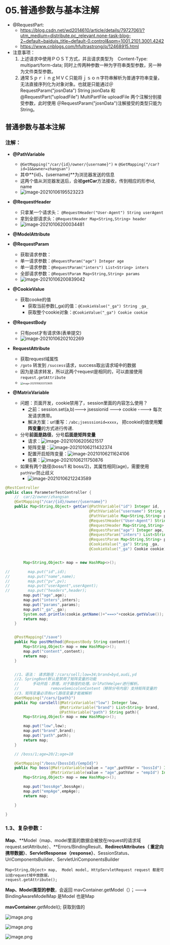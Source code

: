# 05.普通参数与基本注解

- @RequestPart: 
  - https://blog.csdn.net/wd2014610/article/details/79727061/?utm_medium=distribute.pc_relevant.none-task-blog-2~default~baidujs_title~default-0.control&spm=1001.2101.3001.4242
  - https://www.cnblogs.com/hfultrastrong/p/12468915.html
- 注意事项：
  1. 上述请求中使用ＰＯＳＴ方式，并且请求类型为　Content-Type: multipart/form-data; 同时上传两种参数一种为字符串类型参数，另一种为文件类型参数。
  2. 通常ＳｐｒｉｎｇＭＶＣ只能将ｊｓｏｎ字符串解析为普通字符串变量，无法直接序列化为对象对象。也就是只能通过＠RequestParam("josnData") String jsonData 和 @RequestPart("uploadFile") MultiPartFile uploadFile 两个注解分别接受参数，此时使用 ＠RequestParam("josnData")注解接受的类型只能为String。

## 普通参数与基本注解

### 注解：

* **@PathVariable**
  * `@GetMapping("/car/{id}/owner/{username}")` ≈ `@GetMapping("/car?id=1&&owner=zhangsan")`
  * 其中**{id}**、**{username}**为浏览器发送的信息
  * 这两个值从浏览器发送后，会被**getCar**方法接收，传到相应的形参id, name
  * ![image-20210106195523223](https://raw.githubusercontent.com/TWDH/Leetcode-From-Zero/pictures/img/image-20210106195523223.png)
    
  
* **@RequestHeader**
  * 只拿某一个请求头： `@RequestHeader("User-Agent") String userAgent`
  * 拿到全部请求头：`@RequestHeader Map<String,String> header`
  * ![image-20210106200034481](https://raw.githubusercontent.com/TWDH/Leetcode-From-Zero/pictures/img/image-20210106200034481.png)
* **@ModelAttribute**
* **@RequestParam**
  *  获取请求参数：
    * 单一请求参数：`@RequestParam("age") Integer age`
    * 单一请求参数：`@RequestParam("inters") List<String> inters`
    * 全部请求参数：`@RequestParam Map<String,String> params`
  * ![image-20210106200839042](https://raw.githubusercontent.com/TWDH/Leetcode-From-Zero/pictures/img/image-20210106200839042.png)
    
  
* **@CookieValue**
  * 获取cooke的值
    * 获取当前参数(_ga)的值：`@CookieValue("_ga") String _ga_`
    * 获取整个cookie对象：`@CookieValue("_ga") Cookie cookie`
* **@RequestBody**
  * 只有post才有请求体(表单提交)
  * ![image-20210106202102269](https://raw.githubusercontent.com/TWDH/Leetcode-From-Zero/pictures/img/image-20210106202102269.png)
    
  
* **RequestAttribute**
  * 获取request域属性
  * `/goto` 转发到 `/success`请求，success取出请求域中的数据
  * 因为是请求转发，所以这两个request是相同的，可以直接使用`request.getAttribute`
  * <img src="https://raw.githubusercontent.com/TWDH/Leetcode-From-Zero/pictures/img/image-20210106203723605.png" alt="image-20210106203723605" style="zoom:50%;" />
* **@MatrixVariable**
  * 问题：页面开发，cookie禁用了，session里面的内容怎么使用？
    * 之前：session.set(a,b)---> jsessionid ---> cookie ----> 每次发请求携带。
    * 解决方案：url重写：`/abc;jsesssionid=xxxx`， 把cookie的值使用**矩阵变量**的方式进行传递.
  * 分号**前面是路径**，分号**后面是矩阵变量**
    * 请求：![image-20210106205621517](https://raw.githubusercontent.com/TWDH/Leetcode-From-Zero/pictures/img/image-20210106205621517.png)
    * 矩阵变量：![image-20210106211432374](https://raw.githubusercontent.com/TWDH/Leetcode-From-Zero/pictures/img/image-20210106211432374.png)
    * 配置开启矩阵变量：![image-20210106211624106](https://raw.githubusercontent.com/TWDH/Leetcode-From-Zero/pictures/img/image-20210106211624106.png)
    * 结果：![image-20210106211750876](https://raw.githubusercontent.com/TWDH/Leetcode-From-Zero/pictures/img/image-20210106211750876.png)
  * 如果有两个路径(boss/1 和 boss/2)，其属性相同(age)，需要使用`pathVar`防止歧义
    * ![image-20210106212243589](https://raw.githubusercontent.com/TWDH/Leetcode-From-Zero/pictures/img/image-20210106212243589.png)

```java
@RestController
public class ParameterTestController {
    //  car/2/owner/zhangsan
    @GetMapping("/car/{id}/owner/{username}")
    public Map<String,Object> getCar(@PathVariable("id") Integer id,
                                     @PathVariable("username") String name,
                                     @PathVariable Map<String,String> pv,
                                     @RequestHeader("User-Agent") String userAgent,
                                     @RequestHeader Map<String,String> header,
                                     @RequestParam("age") Integer age,
                                     @RequestParam("inters") List<String> inters,
                                     @RequestParam Map<String,String> params,
                                     @CookieValue("_ga") String _ga,
                                     @CookieValue("_ga") Cookie cookie){


        Map<String,Object> map = new HashMap<>();

//        map.put("id",id);
//        map.put("name",name);
//        map.put("pv",pv);
//        map.put("userAgent",userAgent);
//        map.put("headers",header);
        map.put("age",age);
        map.put("inters",inters);
        map.put("params",params);
        map.put("_ga",_ga);
        System.out.println(cookie.getName()+"===>"+cookie.getValue());
        return map;
    }


    @PostMapping("/save")
    public Map postMethod(@RequestBody String content){
        Map<String,Object> map = new HashMap<>();
        map.put("content",content);
        return map;
    }


    //1、语法： 请求路径：/cars/sell;low=34;brand=byd,audi,yd
    //2、SpringBoot默认是禁用了矩阵变量的功能
    //      手动开启：原理。对于路径的处理。UrlPathHelper进行解析。
    //              removeSemicolonContent（移除分号内容）支持矩阵变量的
    //3、矩阵变量必须有url路径变量才能被解析
    @GetMapping("/cars/{path}")
    public Map carsSell(@MatrixVariable("low") Integer low,
                        @MatrixVariable("brand") List<String> brand,
                        @PathVariable("path") String path){
        Map<String,Object> map = new HashMap<>();

        map.put("low",low);
        map.put("brand",brand);
        map.put("path",path);
        return map;
    }

    // /boss/1;age=20/2;age=10

    @GetMapping("/boss/{bossId}/{empId}")
    public Map boss(@MatrixVariable(value = "age",pathVar = "bossId") Integer bossAge,
                    @MatrixVariable(value = "age",pathVar = "empId") Integer empAge){
        Map<String,Object> map = new HashMap<>();

        map.put("bossAge",bossAge);
        map.put("empAge",empAge);
        return map;

    }

}
```

### 1.3、复杂参数：

**Map**、**Model（map、model里面的数据会被放在request的请求域  request.setAttribute）、**Errors/BindingResult、**RedirectAttributes（ 重定向携带数据）**、**ServletResponse（response）**、SessionStatus、UriComponentsBuilder、ServletUriComponentsBuilder

```
Map<String,Object> map,  Model model, HttpServletRequest request 都是可以给request域中放数据，
request.getAttribute();
```

**Map、Model类型的参数**，会返回 mavContainer.getModel（）；---> BindingAwareModelMap 是Model 也是Map

**mavContainer**.getModel(); 获取到值的

![image.png](https://cdn.nlark.com/yuque/0/2020/png/1354552/1603271442869-63b4c3c7-c721-4074-987d-cbe5999273ae.png)

![image.png](https://cdn.nlark.com/yuque/0/2020/png/1354552/1603271678813-d8e1a1e5-94fa-412c-a7f1-6f27174fd127.png)

![image.png](https://cdn.nlark.com/yuque/0/2020/png/1354552/1603271813894-037be041-92a5-49af-a49c-c350b3dd587a.png)